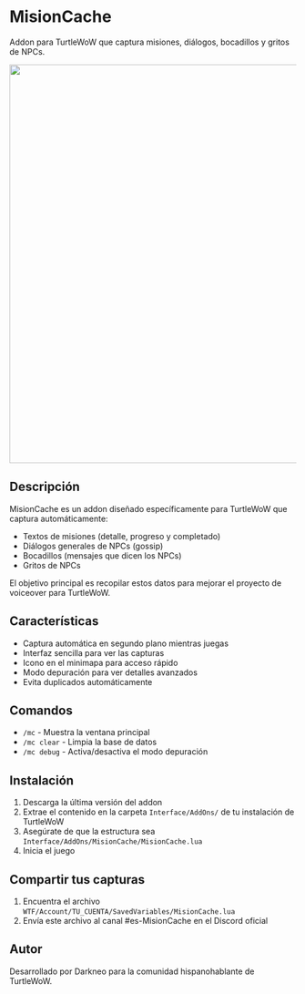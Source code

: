 # MisionCache

Addon para TurtleWoW que captura misiones, diálogos, bocadillos y gritos de NPCs.

<img src="https://github.com/user-attachments/assets/7af8d8e7-ad72-4f28-8d65-5b85b8d8347b" width="700"/>


## Descripción

MisionCache es un addon diseñado específicamente para TurtleWoW que captura automáticamente:
- Textos de misiones (detalle, progreso y completado)
- Diálogos generales de NPCs (gossip)
- Bocadillos (mensajes que dicen los NPCs)
- Gritos de NPCs

El objetivo principal es recopilar estos datos para mejorar el proyecto de voiceover para TurtleWoW.

## Características

- Captura automática en segundo plano mientras juegas
- Interfaz sencilla para ver las capturas
- Icono en el minimapa para acceso rápido
- Modo depuración para ver detalles avanzados
- Evita duplicados automáticamente

## Comandos

- `/mc` - Muestra la ventana principal
- `/mc clear` - Limpia la base de datos
- `/mc debug` - Activa/desactiva el modo depuración

## Instalación

1. Descarga la última versión del addon
2. Extrae el contenido en la carpeta `Interface/AddOns/` de tu instalación de TurtleWoW
3. Asegúrate de que la estructura sea `Interface/AddOns/MisionCache/MisionCache.lua`
4. Inicia el juego

## Compartir tus capturas

1. Encuentra el archivo `WTF/Account/TU_CUENTA/SavedVariables/MisionCache.lua`
2. Envía este archivo al canal #es-MisionCache en el Discord oficial

## Autor

Desarrollado por Darkneo para la comunidad hispanohablante de TurtleWoW.
